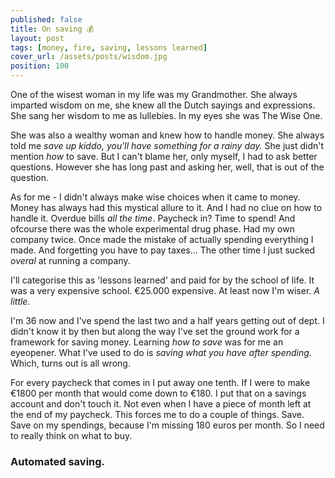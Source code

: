 ```yaml
---
published: false
title: On saving 💰
layout: post
tags: [money, fire, saving, lessons learned]
cover_url: /assets/posts/wisdom.jpg
position: 100
---
```


One of the wisest woman in my life was my Grandmother. She always imparted wisdom on me, she knew all the Dutch sayings and expressions. She sang her wisdom to me as lullebies. In my eyes she was The Wise One.

She was also a wealthy woman and knew how to handle money. She always told me _save up kiddo, you'll have something for a rainy day._ She just didn't mention _how_ to save. But I can't blame her, only myself, I had to ask better questions. However she has long past and asking her, well, that is out of the question.

As for me - I didn't always make wise choices when it came to money. Money has always had this mystical allure to it. And I had no clue on how to handle it. Overdue bills _all the time_. Paycheck in? Time to spend! And ofcourse there was the whole experimental drug phase. Had my own company twice. Once made the mistake of actually spending everything I made. And forgetting you have to pay taxes... The other time I just sucked _overal_ at running a company.

I'll categorise this as 'lessons learned' and paid for by the school of life. It was a very expensive school. €25.000  expensive. At least now I'm wiser. _A little._

I'm 36 now and I've spend the last two and a half years getting out of dept. I didn't know it by then but along the way I've set the ground work for a framework for saving money. Learning _how to save_ was for me an eyeopener. What I've used to do is _saving what you have after spending_. Which, turns out is all wrong.

For every paycheck that comes in I put away one tenth. If I were to make €1800 per month that would come down to €180. I put that on a savings account and don't touch it. Not even when I have a piece of month left at the end of my paycheck. This forces me to do a couple of things. Save. Save on my spendings, because I'm missing 180 euros per month. So I need to really think on what to buy.

### Automated saving.

